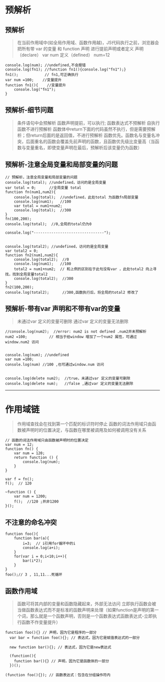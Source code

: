 # 预解析

## 预解析

> 在当前作用域中(如全局作用域、函数作用越)，JS代码执行之前，浏览器会把所有带 var 的变量 和 function 声明 进行提前声明或者定义
> 声明（declare） var num
> 定义（defined） num=12

```
console.log(num); //undefined,不会报错
console.log(fn1); //function fn1(){console.log("fn1");}
fn1();            // fn1,可正确执行
var num =100;    //变量提升
function fn1(){    //变量提升
    console.log("fn1");
}

```

## 预解析-细节问题
> 条件语句中会预解析
> 函数声明提前，可以执行; 函数表达式不预解析
> 自执行函数不进行预解析
> 函数体中return下面的代码虽然不执行，但是需要预解析；但return后面的是返回值，不进行预解析
> 函数优先。函数名与变量名冲突，后面重名的函数会覆盖先前声明的函数，且函数优先级比变量高（当函数与变量重名，即使变量声明在最后，预解析后该变量仍为函数）


## 预解析-注意全局变量和局部变量的问题

```
// 预解析，注意全局变量和局部变量的问题
console.log(total); //undefined，访问的是全局变量
var total = 0;      //全局变量 total
function fn(num1,num2){
    console.log(total);  //undefined，此处total 为函数fn局部变量
    console.log(num1);   //100
    var total = num1+num2; 
    console.log(total);  //300 
}
fn(100,200);
console.log(total);  //0,全局的total仍为0

console.log("--------------------------------"); 


console.log(total2); //undefined，访问的是全局变量
var total2 = 0;
function fn2(num1,num2){
    console.log(total2);  //0
    console.log(num1);   //100
    total2 = num1+num2;  // 和上例的区别在于此句没有var ，此处total2 向上寻找，找到全局变量total2
    console.log(total2);  //300
}
fn2(100,200);
console.log(total2);      //300,函数执行后，将全局的total2 修改了

```

## 预解析-带有var 声明和不带有var的变量
> 未通过var 定义的变量可删除
> 通过var 定义的变量无法删除

```
//console.log(num2);  //error: num2 is not defined .num2并未预解析
num2 =100;          // 相当于给window 增加了一个num2 属性，可通过window.num2 访问


console.log(num); //undefined
var num =100;  
console.log(num) //100 ,也可通过window.num 访问


console.log(delete num2);  //true，未通过var 定义的变量可删除
console.log(delete num);   //false ,通过var 定义的变量无法删除

```

---
# 作用域链
> 作用域查找会在找到第一个匹配的标识符时停止
> 函数的词法作用域只由函数被声明时的位置决定，与函数在哪里被调用及如何被调用没有关系	

```
// 函数的词法作用域只由函数被声明时的位置决定
var num = 12;
function fn() {
    var num = 120;
    return function () {
        console.log(num);
    }
}

var f = fn();
f();  // 120

~function () {
    var num = 1200;
    f();  //120 ;并非1200
}();
```

## 不注意的命名冲突

```
function foo(){
    function bar(a){
        i=3;  // i引用for循环中的i
        console.log(a+i);
    }
    for(var i = 0;i<10;i++){
        bar(i*2);
    }
}
foo();// 3 , 11,11...死循环

```

## 函数作用域
> 函数可将其内部的变量和函数隐藏起来，外部无法访问
> 立即执行函数会被当做函数表达式而不是标准的函数声明来处理（如果function是声明的第一个词，那么就是一个函数声明，否则是一个函数表达式函数表达式-立即执行函数不作变量提升）

```
function foo(){} // 声明，因为它是程序的一部分
  var bar = function foo(){}; // 表达式，因为它是赋值表达式的一部分

  new function bar(){}; // 表达式，因为它是new表达式

  (function(){
    function bar(){} // 声明，因为它是函数体的一部分
  })();

(function foo(){}); // 函数表达式：包含在分组操作符内

```












